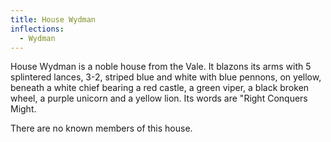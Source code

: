```yaml
---
title: House Wydman
inflections:
  - Wydman
---
```


House Wydman is a noble house from the Vale. It blazons its arms with 5 splintered lances, 3-2, striped blue and white with blue pennons, on yellow, beneath a white chief bearing a red castle, a green viper, a black broken wheel, a purple unicorn and a yellow lion. Its words are "Right Conquers Might.

There are no known members of this house.


